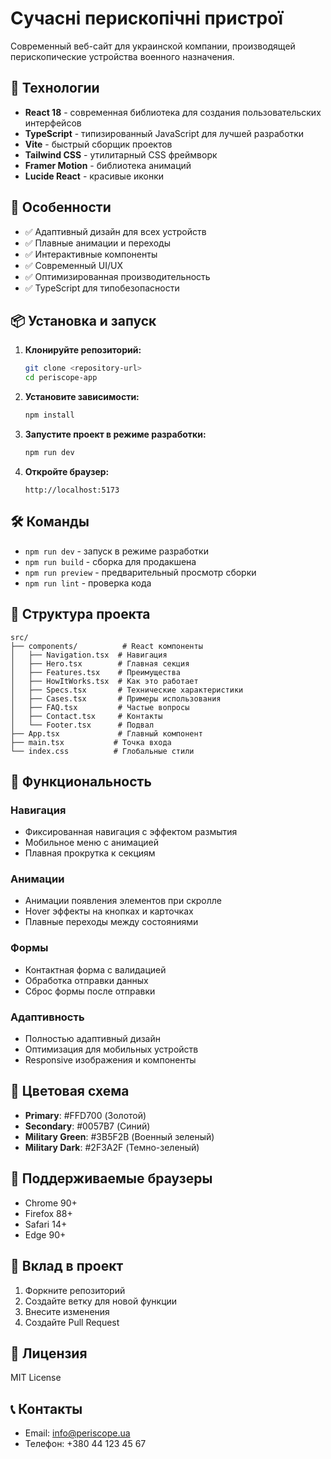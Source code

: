 # Сучасні перископічні пристрої

Современный веб-сайт для украинской компании, производящей перископические устройства военного назначения.

## 🚀 Технологии

- **React 18** - современная библиотека для создания пользовательских интерфейсов
- **TypeScript** - типизированный JavaScript для лучшей разработки
- **Vite** - быстрый сборщик проектов
- **Tailwind CSS** - утилитарный CSS фреймворк
- **Framer Motion** - библиотека анимаций
- **Lucide React** - красивые иконки

## 🎨 Особенности

- ✅ Адаптивный дизайн для всех устройств
- ✅ Плавные анимации и переходы
- ✅ Интерактивные компоненты
- ✅ Современный UI/UX
- ✅ Оптимизированная производительность
- ✅ TypeScript для типобезопасности

## 📦 Установка и запуск

1. **Клонируйте репозиторий:**
   ```bash
   git clone <repository-url>
   cd periscope-app
   ```

2. **Установите зависимости:**
   ```bash
   npm install
   ```

3. **Запустите проект в режиме разработки:**
   ```bash
   npm run dev
   ```

4. **Откройте браузер:**
   ```
   http://localhost:5173
   ```

## 🛠️ Команды

- `npm run dev` - запуск в режиме разработки
- `npm run build` - сборка для продакшена
- `npm run preview` - предварительный просмотр сборки
- `npm run lint` - проверка кода

## 📁 Структура проекта

```
src/
├── components/          # React компоненты
│   ├── Navigation.tsx  # Навигация
│   ├── Hero.tsx        # Главная секция
│   ├── Features.tsx    # Преимущества
│   ├── HowItWorks.tsx  # Как это работает
│   ├── Specs.tsx       # Технические характеристики
│   ├── Cases.tsx       # Примеры использования
│   ├── FAQ.tsx         # Частые вопросы
│   ├── Contact.tsx     # Контакты
│   └── Footer.tsx      # Подвал
├── App.tsx             # Главный компонент
├── main.tsx           # Точка входа
└── index.css          # Глобальные стили
```

## 🎯 Функциональность

### Навигация
- Фиксированная навигация с эффектом размытия
- Мобильное меню с анимацией
- Плавная прокрутка к секциям

### Анимации
- Анимации появления элементов при скролле
- Hover эффекты на кнопках и карточках
- Плавные переходы между состояниями

### Формы
- Контактная форма с валидацией
- Обработка отправки данных
- Сброс формы после отправки

### Адаптивность
- Полностью адаптивный дизайн
- Оптимизация для мобильных устройств
- Responsive изображения и компоненты

## 🎨 Цветовая схема

- **Primary**: #FFD700 (Золотой)
- **Secondary**: #0057B7 (Синий)
- **Military Green**: #3B5F2B (Военный зеленый)
- **Military Dark**: #2F3A2F (Темно-зеленый)

## 📱 Поддерживаемые браузеры

- Chrome 90+
- Firefox 88+
- Safari 14+
- Edge 90+

## 🤝 Вклад в проект

1. Форкните репозиторий
2. Создайте ветку для новой функции
3. Внесите изменения
4. Создайте Pull Request

## 📄 Лицензия

MIT License

## 📞 Контакты

- Email: info@periscope.ua
- Телефон: +380 44 123 45 67
